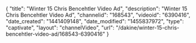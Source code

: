{
    "title": "Winter 15 Chris Bencehtler Video Ad",
    "description": "Winter 15 Chris Bencehtler Video Ad",
    "channelid": "168543",
    "videoid": "6390416",
    "date_created": "1441409148",
    "date_modified": "1455837972",
    "type": "captivate",
    "layout": "channelVideo",
    "url": "\/dakine\/winter-15-chris-bencehtler-video-ad\/168543-6390416"
}